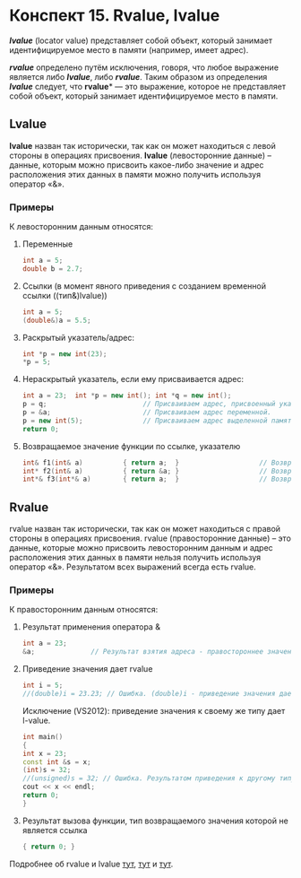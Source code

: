 # Конспект 15. Rvalue, lvalue
***lvalue*** (locator value) представляет собой объект, который занимает идентифицируемое место в памяти (например, имеет адрес).

***rvalue*** определено путём исключения, говоря, что любое выражение является либо ***lvalue***, либо ***rvalue***. Таким образом из определения ***lvalue*** следует, что **rvalue*** — это выражение, которое не представляет собой объект, который занимает идентифицируемое место в памяти.
## Lvalue
**lvalue** назван так исторически, так как он может находиться с левой стороны в операциях присвоения.
**lvalue** (левосторонние данные) – данные, которым можно присвоить какое-либо значение и адрес расположения этих данных в памяти можно получить используя оператор «&».
### Примеры
К левосторонним данным относятся:
1. Переменные
   ```c++ 
   int a = 5;
   double b = 2.7;
2. Ссылки (в момент явного приведения с созданием временной ссылки ((тип&)lvalue))
   ```c++
   int a = 5;
   (double&)a = 5.5;
3. Раскрытый указатель/адрес: 
   ```c++ 
   int *p = new int(23);
   *p = 5;
4. Нераскрытый указатель, если ему присваивается адрес:
   ```c++
   int a = 23;  int *p = new int(); int *q = new int();
   p = q;                        // Присваиваем адрес, присвоенный указателю q.
   p = &a;                       // Присваиваем адрес переменной.
   p = new int(5);               // Присваиваем адрес выделенной памяти.
   return 0;
5. Возвращаемое значение функции по ссылке, указателю
   ```c++
   int& f1(int& a)          { return a;  }                    // Возвращает ссылочную переменную.
   int* f2(int& a)          { return &a; }                    // Возвращает адрес, на который ссылается ссылка.
   int*& f3(int*& a)        { return a;  }                    // Возвращает ссылочную переменную указатель.


## Rvalue
rvalue назван так исторически, так как он может находиться с правой стороны в операциях присвоения. 
rvalue (правосторонние данные) – это данные, которые можно присвоить левосторонним данным и адрес расположения этих данных в памяти нельзя получить используя оператор «&».
Результатом всех выражений всегда есть rvalue. 

### Примеры
К правосторонним данным относятся:
1. Результат применения оператора &
   ```c++
   int a = 23;
   &a;              // Результат взятия адреса - правостороннее значение.
2. Приведение значения дает rvalue
   ```c++
   int i = 5;
   //(double)i = 23.23; // Ошибка. (double)i - приведение значения дает r-value.
   ```
   Исключение (VS2012): приведение значения к своему же типу дает l-value.
   ```c++
   int main()
   {
   int x = 23;
   const int &s = x;
   (int)s = 32;
   //(unsigned)s = 32; // Ошибка. Результатом приведения к другому типу является r-value.
   cout << x << endl;
   return 0;
   }
3. Результат вызова функции, тип возвращаемого значения которой не является ссылка
   ```c++ int r()                                   // Возвращает rvalue
   { return 0; }
Подробнее об rvalue и lvalue [тут](https://habr.com/ru/post/348198/), [тут](http://enotcpp.blogspot.com/2012/06/l-valuer-value.html) и [тут]().

